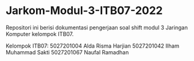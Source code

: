 # Jarkom-Modul-3-ITB07-2022
Repositori ini berisi dokumentasi pengerjaan soal shift modul 3 Jaringan Komputer kelompok ITB07.

Kelompok ITB07:
5027201004 Alda Risma Harjian
5027201042 Ilham Muhammad Sakti
5027201067 Naufal Ramadhan
